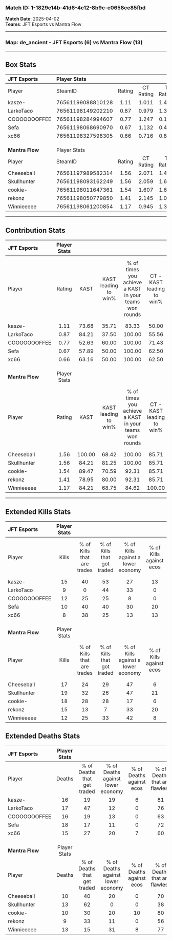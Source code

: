 ### Match ID: 1-1829e14b-41d6-4c12-8b9c-c0658ce85fbd  
**Match Date**: 2025-04-02  
**Teams**: JFT Esports vs Mantra Flow  

---  

### **Map**: de_ancient - JFT Esports (6) vs Mantra Flow (13)  
---  

## Box Stats  

| **JFT Esports** | Player Stats      |        |           |          |        |       |       |         |        |      |     |
| :- | :- | :-: | :-: | :-: | :-: | :-: | :-: | :-: | :-: | :-: | :-: |
| Player          | SteamID           | Rating | CT Rating | T Rating |  KAST  |  ADR  | Kills | Assists | Deaths | K/D  | HS% |
| kasze-          | 76561199088810128 |  1.11  |   1.011   |  1.495   | 73.68  | 80.2  |  15   |    3    |   16   | 0.94 | 33  |
| LarkoTaco       | 76561198149202210 |  0.87  |   0.979   |  1.333   | 84.21  | 71.4  |   9   |    7    |   17   | 0.53 | 55  |
| COOOOOOOFFEE    | 76561198284994607 |  0.77  |   1.247   |  0.178   | 52.63  | 65.7  |  12   |    3    |   16   | 0.75 | 41  |
| Sefa            | 76561198068690970 |  0.67  |   1.132   |  0.454   | 57.89  | 66.3  |  10   |    4    |   18   | 0.56 | 60  |
| xc66            | 76561198327598305 |  0.66  |   0.716   |  0.870   | 63.16  | 57.5  |   8   |    2    |   15   | 0.53 | 50  |
|                 |                   |        |           |          |        |       |       |         |        |      |     |
|                 |                   |        |           |          |        |       |       |         |        |      |     |
|                 |                   |        |           |          |        |       |       |         |        |      |     |
| **Mantra Flow** | Player Stats      |        |           |          |        |       |       |         |        |      |     |
| Player          | SteamID           | Rating | CT Rating | T Rating |  KAST  |  ADR  | Kills | Assists | Deaths | K/D  | HS% |
| Cheeseball      | 76561197989582314 |  1.56  |   2.071   |  1.445   | 100.00 | 82.4  |  17   |    2    |   10   | 1.70 | 58  |
| Skullhunter     | 76561198093162249 |  1.56  |   2.059   |  1.625   | 84.21  | 108.7 |  19   |    7    |   13   | 1.46 | 52  |
| cookie-         | 76561198011647361 |  1.54  |   1.607   |  1.641   | 89.47  | 82.9  |  18   |    5    |   10   | 1.80 | 50  |
| rekonz          | 76561198050779850 |  1.41  |   2.145   |  1.066   | 78.95  | 91.0  |  15   |    9    |   9    | 1.67 | 60  |
| Winnieeeee      | 76561198061200854 |  1.17  |   0.945   |  1.387   | 84.21  | 82.2  |  12   |    9    |   13   | 0.92 | 41  |
---  

## Contribution Stats  

| **JFT Esports** | Player Stats |        |                      |                                                        |                           |                                                             |                          |                                                            |
| :- | :-: | :-: | :-: | :-: | :-: | :-: | :-: | :-: |
| Player          |    Rating    |  KAST  | KAST leading to win% | % of times you achieve a KAST in your teams won rounds | CT - KAST leading to win% | CT - % of times you achieve a KAST in your teams won rounds | T - KAST leading to win% | T - % of times you achieve a KAST in your teams won rounds |
| kasze-          |     1.11     | 73.68  |        35.71         |                         83.33                          |           50.00           |                            80.00                            |          16.67           |                           100.00                           |
| LarkoTaco       |     0.87     | 84.21  |        37.50         |                         100.00                         |           55.56           |                           100.00                            |          14.29           |                           100.00                           |
| COOOOOOOFFEE    |     0.77     | 52.63  |        60.00         |                         100.00                         |           71.43           |                           100.00                            |          33.33           |                           100.00                           |
| Sefa            |     0.67     | 57.89  |        50.00         |                         100.00                         |           62.50           |                           100.00                            |          25.00           |                           100.00                           |
| xc66            |     0.66     | 63.16  |        50.00         |                         100.00                         |           62.50           |                           100.00                            |          25.00           |                           100.00                           |
|                 |              |        |                      |                                                        |                           |                                                             |                          |                                                            |
|                 |              |        |                      |                                                        |                           |                                                             |                          |                                                            |
|                 |              |        |                      |                                                        |                           |                                                             |                          |                                                            |
| **Mantra Flow** | Player Stats |        |                      |                                                        |                           |                                                             |                          |                                                            |
| Player          |    Rating    |  KAST  | KAST leading to win% | % of times you achieve a KAST in your teams won rounds | CT - KAST leading to win% | CT - % of times you achieve a KAST in your teams won rounds | T - KAST leading to win% | T - % of times you achieve a KAST in your teams won rounds |
| Cheeseball      |     1.56     | 100.00 |        68.42         |                         100.00                         |           85.71           |                           100.00                            |          58.33           |                           100.00                           |
| Skullhunter     |     1.56     | 84.21  |        81.25         |                         100.00                         |           85.71           |                           100.00                            |          77.78           |                           100.00                           |
| cookie-         |     1.54     | 89.47  |        70.59         |                         92.31                          |           85.71           |                           100.00                            |          60.00           |                           85.71                            |
| rekonz          |     1.41     | 78.95  |        80.00         |                         92.31                          |           85.71           |                           100.00                            |          75.00           |                           85.71                            |
| Winnieeeee      |     1.17     | 84.21  |        68.75         |                         84.62                          |          100.00           |                            83.33                            |          54.55           |                           85.71                            |
---  

## Extended Kills Stats  

| **JFT Esports** | Player Stats |                            |                            |                                    |                         |                              |                                 |                                       |                    |           |
| :- | :-: | :-: | :-: | :-: | :-: | :-: | :-: | :-: | :-: | :-: |
| Player          |    Kills     | % of Kills that are trades | % of Kills that got traded | % of Kills against a lower economy | % of Kills against ecos | % of Kills that are flawless | % of Kills that are close duels | % of Kills that are assisted by flash | Pistol Round Kills | AWP Kills |
| kasze-          |      15      |             40             |             53             |                 27                 |           13            |              73              |                7                |                   0                   |         1          |     5     |
| LarkoTaco       |      9       |             0              |             44             |                 33                 |            0            |              44              |               33                |                   0                   |         1          |     0     |
| COOOOOOOFFEE    |      12      |             25             |             25             |                 8                  |            0            |              58              |                0                |                   0                   |         0          |     0     |
| Sefa            |      10      |             40             |             40             |                 30                 |           20            |              70              |               30                |                   0                   |         2          |     0     |
| xc66            |      8       |             38             |             25             |                 13                 |           13            |              75              |                0                |                   0                   |         0          |     0     |
|                 |              |                            |                            |                                    |                         |                              |                                 |                                       |                    |           |
|                 |              |                            |                            |                                    |                         |                              |                                 |                                       |                    |           |
|                 |              |                            |                            |                                    |                         |                              |                                 |                                       |                    |           |
| **Mantra Flow** | Player Stats |                            |                            |                                    |                         |                              |                                 |                                       |                    |           |
| Player          |    Kills     | % of Kills that are trades | % of Kills that got traded | % of Kills against a lower economy | % of Kills against ecos | % of Kills that are flawless | % of Kills that are close duels | % of Kills that are assisted by flash | Pistol Round Kills | AWP Kills |
| Cheeseball      |      17      |             24             |             29             |                 47                 |            6            |              76              |                0                |                  12                   |         3          |     0     |
| Skullhunter     |      19      |             32             |             26             |                 47                 |           21            |              68              |               11                |                   0                   |         3          |     0     |
| cookie-         |      18      |             28             |             28             |                 17                 |            6            |              61              |                6                |                   6                   |         3          |     4     |
| rekonz          |      15      |             13             |             7              |                 33                 |           20            |              67              |                7                |                   0                   |         0          |     0     |
| Winnieeeee      |      12      |             25             |             33             |                 42                 |            8            |              83              |                8                |                   8                   |         0          |     0     |
## Extended Deaths Stats  

| **JFT Esports** | Player Stats |                             |                                   |                          |                               |                            |                           |               |
| :- | :-: | :-: | :-: | :-: | :-: | :-: | :-: | :-: |
| Player          |    Deaths    | % of Deaths that get traded | % of Deaths against lower economy | % of Deaths against ecos | % of Deaths that are flawless | % of Deaths that are close | % of Deaths while blinded | Deaths to AWP |
| kasze-          |      16      |             19              |                19                 |            6             |              81               |             0              |             0             |       1       |
| LarkoTaco       |      17      |             47              |                12                 |            0             |              76               |             12             |             6             |       2       |
| COOOOOOOFFEE    |      16      |             19              |                13                 |            0             |              63               |             6              |             6             |       1       |
| Sefa            |      18      |             17              |                11                 |            0             |              72               |             0              |             6             |       0       |
| xc66            |      15      |             27              |                20                 |            7             |              60               |             13             |             7             |       0       |
|                 |              |                             |                                   |                          |                               |                            |                           |               |
|                 |              |                             |                                   |                          |                               |                            |                           |               |
|                 |              |                             |                                   |                          |                               |                            |                           |               |
| **Mantra Flow** | Player Stats |                             |                                   |                          |                               |                            |                           |               |
| Player          |    Deaths    | % of Deaths that get traded | % of Deaths against lower economy | % of Deaths against ecos | % of Deaths that are flawless | % of Deaths that are close | % of Deaths while blinded | Deaths to AWP |
| Cheeseball      |      10      |             40              |                20                 |            0             |              70               |             0              |             0             |       0       |
| Skullhunter     |      13      |             62              |                 0                 |            0             |              38               |             23             |             0             |       0       |
| cookie-         |      10      |             30              |                20                 |            10            |              80               |             10             |             0             |       3       |
| rekonz          |      9       |             33              |                11                 |            0             |              56               |             22             |             0             |       2       |
| Winnieeeee      |      13      |             15              |                31                 |            8             |              77               |             8              |             0             |       0       |

